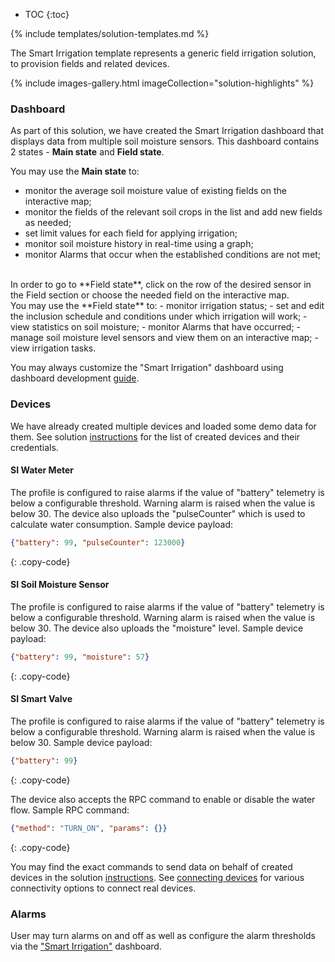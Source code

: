 
* TOC 
{:toc}

{% include templates/solution-templates.md %}

The Smart Irrigation template represents a generic field irrigation solution, to provision fields and related devices.

{% include images-gallery.html imageCollection="solution-highlights" %}

### Dashboard

As part of this solution, we have created the Smart Irrigation dashboard that displays data from multiple soil moisture sensors. This dashboard contains 2 states - **Main state** and  **Field state**.

You may use the **Main state** to:
- monitor the average soil moisture value of existing fields on the interactive map;
- monitor the fields of the relevant soil crops in the list and add new fields as needed;
- set limit values for each field for applying irrigation;
- monitor soil moisture history in real-time using a graph;
- monitor Alarms that occur when the established conditions are not met;

<br>
In order to go to **Field state**, click on the row of the desired sensor in the Field section or choose the needed field on the interactive map.

<br>
You may use the **Field state** to:
- monitor irrigation status;
- set and edit the inclusion schedule and conditions under which irrigation will work;
- view statistics on soil moisture;
- monitor Alarms that have occurred;
- manage soil moisture level sensors and view them on an interactive map;
- view irrigation tasks.

You may always customize the "Smart Irrigation" dashboard using dashboard development [guide](/docs/{{docsPrefix}}user-guide/dashboards/).

### Devices

We have already created multiple devices and loaded some demo data for them. See solution <a href="https://thingsboard.io/docs/paas/solution-templates/overview/#install-solution-template">instructions</a> for the list of created devices and their credentials.

#### SI Water Meter
The profile is configured to raise alarms if the value of "battery" telemetry is below a configurable threshold. Warning alarm is raised when the value is below 30.
The device also uploads the "pulseCounter" which is used to calculate water consumption. Sample device payload:

```json
{"battery": 99, "pulseCounter": 123000}
```
{: .copy-code}

#### SI Soil Moisture Sensor
The profile is configured to raise alarms if the value of "battery" telemetry is below a configurable threshold. Warning alarm is raised when the value is below 30.
The device also uploads the "moisture" level. Sample device payload:
```json
{"battery": 99, "moisture": 57}
```
{: .copy-code}

#### SI Smart Valve
The profile is configured to raise alarms if the value of "battery" telemetry is below a configurable threshold. Warning alarm is raised when the value is below 30. Sample device payload:
```json
{"battery": 99}
```
{: .copy-code}

The device also accepts the RPC command to enable or disable the water flow. Sample RPC command:
```json
{"method": "TURN_ON", "params": {}}
```
{: .copy-code}

You may find the exact commands to send data on behalf of created devices in the solution [instructions](/docs/{{docsPrefix}}solution-templates/overview/#install-solution-template).
See [connecting devices](/docs/{{docsPrefix}}getting-started-guides/connectivity/) for various connectivity options to connect real devices.

### Alarms
User may turn alarms on and off as well as configure the alarm thresholds via the <a href="https://thingsboard.io/docs/user-guide/device-profiles/#alarm-rules" target="_blank">"Smart Irrigation"</a> dashboard.









